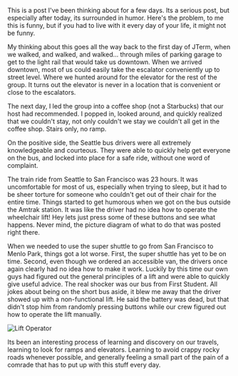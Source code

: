 <!--
.. title: Transportation Cogitation
.. date: 2014/01/20 19:28:44 /0800
.. slug: transportation-cogitation
.. tags: Travel, Jterm14
.. link: 
.. description: 
-->


This is a post I've been thinking about for a few days.  Its a serious post, but especially after today, its surrounded in humor.  Here's the problem, to me this is funny, but if you had to live with it every day of your life, it might not be funny.
<!-- TEASER_END -->

My thinking about this goes all the way back to the first day of JTerm, when we walked, and walked, and walked... through miles of parking garage to get to the light rail that would take us downtown.  When we arrived downtown, most of us could easily take the escalator conveniently up to street level.  Where we hunted around for the elevator for the rest of the group.  It turns out the elevator is never in a location that is convenient or close to the escalators.

The next day, I led the group into a coffee shop (not a Starbucks) that our host had recommended.  I popped in, looked around, and quickly realized that we couldn't stay, not only couldn't we stay we couldn't all get in the coffee shop.  Stairs only, no ramp.

On the positive side, the Seattle bus drivers were all extremely knowledgeable and courteous.  They were able to quickly help get everyone on the bus, and locked into place for a safe ride, without one word of complaint.

The train ride from Seattle to San Francisco was 23 hours.  It was uncomfortable for most of us, especially when trying to sleep, but it had to be sheer torture for someone who couldn't get out of their chair for the entire time.  Things started to get humorous when we got on the bus outside the Amtrak station.  It was like the driver had no idea how to operate the wheelchair lift!  Hey lets just press some of these buttons and see what happens.  Never mind, the picture diagram of what to do that was posted right there.

When we needed to use the super shuttle to go from San Francisco to Menlo Park, things got a lot worse.  First, the super shuttle has yet to be on time.  Second, even though we ordered an accessible van, the drivers once again clearly had no idea how to make it work.  Luckily by this time our own guys had figured out the general principles of a lift and were able to quickly give useful advice.  The real shocker was our bus from First Student.  All jokes about being on the short bus aside, it blew me away that the driver showed up with a non-functional lift.  He said the battery was dead, but that didn't stop him from randomly pressing buttons while our crew figured out how to operate the lift manually.

![Lift Operator](/images/JTerm14/LiftOperator.jpg)

Its been an interesting process of learning and discovery on our travels, learning to look for ramps and elevators.  Learning to avoid crappy rocky roads whenever possible, and generally feeling a small part of the pain of a comrade that has to put up with this stuff every day.


